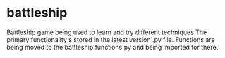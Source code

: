 # battleship
Battleship game being used to learn and try different techniques
The primary functionality s stored in the latest version .py file. 
Functions are being moved to the battleship functions.py and being imported for there.
